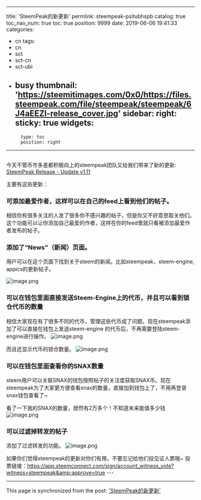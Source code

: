
---
title: 'SteemPeak的新更新'
permlink: steempeak-psitubhspb
catalog: true
toc_nav_num: true
toc: true
position: 9999
date: 2019-06-06 19:41:33
categories:
- cn
tags:
- cn
- sct
- sct-cn
- sct-ubi
- busy
thumbnail: 'https://steemitimages.com/0x0/https://files.steempeak.com/file/steempeak/steempeak/6J4aEEZI-release_cover.jpg'
sidebar:
    right:
        sticky: true
widgets:
    -
        type: toc
        position: right
---


<img src="https://steemitimages.com/0x0/https://files.steempeak.com/file/steempeak/steempeak/6J4aEEZI-release_cover.jpg" alt="" /><br/>

今天不管币市多差都积极向上的steempeak团队又给我们带来了新的更新: <a href="https://busy.org/@steempeak/steempeak-v1-11-hivemind-news-steemengine">SteemPeak Release - Update v1.11</a>

主要有这些更新：

<h3>可添加最爱作者，这样可以在自己的feed上看到他们的帖子。</h3>

相信你有很多关注的人发了很多你不感兴趣的帖子，但是你又不好意思取关他们。
这个功能可以让你添加自己最爱的作者，这样在你的feed里就只看被添加最爱作者发布的帖子。

<h3>添加了“News”（新闻）页面。</h3>

用户可以在这个页面下找到关于steem的新闻。比如steempeak，steem-engine, appics的更新帖子。

<img src="https://ipfs.busy.org/ipfs/QmaPfAKJ1wJMYcaTdkZ2VmBJemKZwdeGFXsPH9Xg4GVxKj" alt="image.png" /><br/>

<h3>可以在钱包里面直接发送Steem-Engine上的代币，并且可以看到锁仓代币的数量</h3>

相信大家现在有了很多不同的代币，管理这些代币成了问题。现在steempeak添加了可以直接在钱包上发送steem-engine 的代币后，不再需要登陆steem-engine进行操作。
<img src="https://ipfs.busy.org/ipfs/QmSPmdrwttt6NRrfaszTq1VHrXJG4Lop8cjaY3vaUu1Exb" alt="image.png" /><br/>

而且还显示代币的锁仓数量。
<img src="https://ipfs.busy.org/ipfs/QmT8W2bNN2FPy2si5qPed3Jv5HDq6H562UARK3mWHg4Pt7" alt="image.png" /><br/>

<h3>可以在钱包里面查看你的SNAX数量</h3>

steem用户可以关联SNAX的钱包按照帖子的关注度获取SNAX币。现在steempeak为了大家更方便查看snax的数量，直接加到钱包上了，不用再登录snax钱包查看了~

看了一下我的SNAX的数量，居然有2万多个！不知道未来能值多少钱
<img src="https://ipfs.busy.org/ipfs/QmUjb3aE7a9aWcXuYNdV2LSFs327rzGF6pYsn8ZfdHZP3K" alt="image.png" /><br/>

<h3>可以过滤掉转发的帖子</h3>

添加了过滤转发的功能。
<img src="https://ipfs.busy.org/ipfs/QmaWshAgUxeZbXSYoKEgZvi13e3PhnCkHv9twXKYVdAS72" alt="image.png" /><br/>

如果你们觉得steempeak的更新对你们有用，不要忘记给他们投见证人票哦~
投票链接：https://app.steemconnect.com/sign/account_witness_vote?witness=steempeak&amp;approve=true ---

- - -

This page is synchronized from the post: ['SteemPeak的新更新'](https://steemit.com/@ericet/steempeak-psitubhspb)
